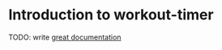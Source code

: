 # Introduction to workout-timer

TODO: write [great documentation](http://jacobian.org/writing/what-to-write/)
